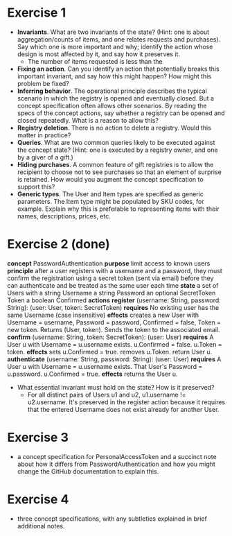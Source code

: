 # Exercise 1

- **Invariants**. What are two invariants of the state? (Hint: one is about aggregation/counts of items, and one relates requests and purchases). Say which one is more important and why; identify the action whose design is most affected by it, and say how it preserves it.
    - The number of items requested is less than the 
- **Fixing an action**. Can you identify an action that potentially breaks this important invariant, and say how this might happen? How might this problem be fixed?
- **Inferring behavior**. The operational principle describes the typical scenario in which the registry is opened and eventually closed. But a concept specification often allows other scenarios. By reading the specs of the concept actions, say whether a registry can be opened and closed repeatedly. What is a reason to allow this?
- **Registry deletion**. There is no action to delete a registry. Would this matter in practice?
- **Queries**. What are two common queries likely to be executed against the concept state? (Hint: one is executed by a registry owner, and one by a giver of a gift.)
- **Hiding purchases**. A common feature of gift registries is to allow the recipient to choose not to see purchases so that an element of surprise is retained. How would you augment the concept specification to support this?
- **Generic types**. The User and Item types are specified as generic parameters. The Item type might be populated by SKU codes, for example. Explain why this is preferable to representing items with their names, descriptions, prices, etc.

# Exercise 2 (done)
**concept** PasswordAuthentication
  **purpose** limit access to known users
  **principle** after a user registers with a username and a password,
they must confirm the registration using a secret token (sent via email)
before they can authenticate and be treated as the same user each time
  **state**
    a set of Users with
        a string Username
        a string Password
        an optional SecretToken Token
        a boolean Confirmed
  **actions**
    **register** (username: String, password: String): (user: User, token: SecretToken)
      **requires** No existing user has the same Username (case insensitive)
      **effects** creates a new User with Username = username, Password = password, Confirmed = false, Token = new token. Returns (User, token). Sends the token to the associated email. 
    **confirm** (username: String, token: SecretToken): (user: User)
      **requires** A User u with Username = u.username exists. u.Confirmed = false. u.Token = token. 
      **effects** sets u.Confirmed = true. removes u.Token. return User u. 
    **authenticate** (username: String, password: String): (user: User)
      **requires** A User u with Username = u.username exists. That User's Password = u.password. u.Confirmed = true. 
      **effects** returns the User u.

- What essential invariant must hold on the state? How is it preserved?
  - For all distinct pairs of Users u1 and u2, u1.username != u2.username. It's preserved in the register action because it requires that the entered Username does not exist already for another User. 

# Exercise 3
- a concept specification for PersonalAccessToken and a succinct note about how it differs from PasswordAuthentication and how you might change the GitHub documentation to explain this.

# Exercise 4
- three concept specifications, with any subtleties explained in brief additional notes.